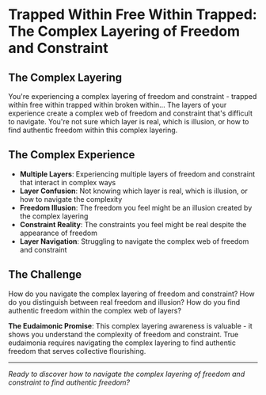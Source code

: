 # Trapped Within Free Within Trapped: The Complex Layering of Freedom and Constraint

## The Complex Layering
You're experiencing a complex layering of freedom and constraint - trapped within free within trapped within broken within... The layers of your experience create a complex web of freedom and constraint that's difficult to navigate. You're not sure which layer is real, which is illusion, or how to find authentic freedom within this complex layering.

## The Complex Experience
- **Multiple Layers**: Experiencing multiple layers of freedom and constraint that interact in complex ways
- **Layer Confusion**: Not knowing which layer is real, which is illusion, or how to navigate the complexity
- **Freedom Illusion**: The freedom you feel might be an illusion created by the complex layering
- **Constraint Reality**: The constraints you feel might be real despite the appearance of freedom
- **Layer Navigation**: Struggling to navigate the complex web of freedom and constraint

## The Challenge
How do you navigate the complex layering of freedom and constraint? How do you distinguish between real freedom and illusion? How do you find authentic freedom within the complex web of layers?

**The Eudaimonic Promise**: This complex layering awareness is valuable - it shows you understand the complexity of freedom and constraint. True eudaimonia requires navigating the complex layering to find authentic freedom that serves collective flourishing.

---

*Ready to discover how to navigate the complex layering of freedom and constraint to find authentic freedom?*
